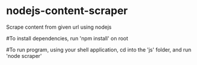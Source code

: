 # nodejs-content-scraper
Scrape content from given url using nodejs

#To install dependencies, run 'npm install' on root

#To run program, using your shell application, cd into the 'js' folder, and run 'node scraper'

